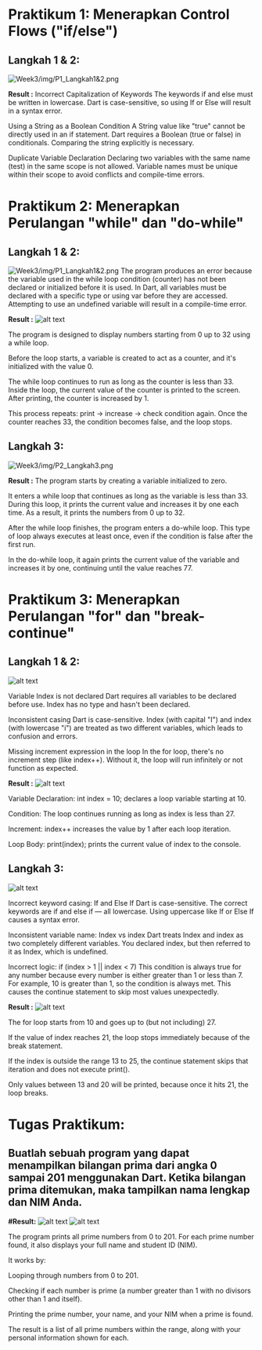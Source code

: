 # Praktikum 1: Menerapkan Control Flows ("if/else")

## Langkah 1 & 2:
![Week3/img/P1_Langkah1&2.png](img/P1_Langkah1&2.png)

**Result :** 
Incorrect Capitalization of Keywords
The keywords if and else must be written in lowercase. Dart is case-sensitive, so using If or Else will result in a syntax error.

Using a String as a Boolean Condition
A String value like "true" cannot be directly used in an if statement. Dart requires a Boolean (true or false) in conditionals. Comparing the string explicitly is necessary.

Duplicate Variable Declaration
Declaring two variables with the same name (test) in the same scope is not allowed. Variable names must be unique within their scope to avoid conflicts and compile-time errors.


# Praktikum 2: Menerapkan Perulangan "while" dan "do-while"

## Langkah 1 & 2:
![Week3/img/P1_Langkah1&2.png](img/P1_Langkah1&2.png)
The program produces an error because the variable used in the while loop condition (counter) has not been declared or initialized before it is used. In Dart, all variables must be declared with a specific type or using var before they are accessed. Attempting to use an undefined variable will result in a compile-time error.

**Result :** 
![alt text](img/P2_Langkah1&2(2).png)

The program is designed to display numbers starting from 0 up to 32 using a while loop.

Before the loop starts, a variable is created to act as a counter, and it's initialized with the value 0.

The while loop continues to run as long as the counter is less than 33. Inside the loop, the current value of the counter is printed to the screen. After printing, the counter is increased by 1.

This process repeats: print → increase → check condition again. Once the counter reaches 33, the condition becomes false, and the loop stops.

## Langkah 3:
![Week3/img/P2_Langkah3.png](img/P2_Langkah3.png)

**Result :** 
The program starts by creating a variable initialized to zero.

It enters a while loop that continues as long as the variable is less than 33. During this loop, it prints the current value and increases it by one each time. As a result, it prints the numbers from 0 up to 32.

After the while loop finishes, the program enters a do-while loop. This type of loop always executes at least once, even if the condition is false after the first run.

In the do-while loop, it again prints the current value of the variable and increases it by one, continuing until the value reaches 77.


# Praktikum 3: Menerapkan Perulangan "for" dan "break-continue"

## Langkah 1 & 2:
![alt text](img/P3_Langkah1&3.png)

Variable Index is not declared
Dart requires all variables to be declared before use. Index has no type and hasn't been declared.

Inconsistent casing
Dart is case-sensitive. Index (with capital "I") and index (with lowercase "i") are treated as two different variables, which leads to confusion and errors.

Missing increment expression in the loop
In the for loop, there's no increment step (like index++). Without it, the loop will run infinitely or not function as expected.

**Result :** 
![alt text](img/P3_Langkah1&2(2).png)

Variable Declaration:
int index = 10; declares a loop variable starting at 10.

Condition:
The loop continues running as long as index is less than 27.

Increment:
index++ increases the value by 1 after each loop iteration.

Loop Body:
print(index); prints the current value of index to the console.

## Langkah 3:
![alt text](<img/P3_Langkah 3.png>)

Incorrect keyword casing: If and Else If
Dart is case-sensitive. The correct keywords are if and else if — all lowercase. Using uppercase like If or Else If causes a syntax error.

Inconsistent variable name: Index vs index
Dart treats Index and index as two completely different variables. You declared index, but then referred to it as Index, which is undefined.

Incorrect logic: if (index > 1 || index < 7)
This condition is always true for any number because every number is either greater than 1 or less than 7. For example, 10 is greater than 1, so the condition is always met. This causes the continue statement to skip most values unexpectedly.

**Result :**
![alt text](img/P3_Langkah3(2).png) 

The for loop starts from 10 and goes up to (but not including) 27.

If the value of index reaches 21, the loop stops immediately because of the break statement.

If the index is outside the range 13 to 25, the continue statement skips that iteration and does not execute print().

Only values between 13 and 20 will be printed, because once it hits 21, the loop breaks.

# Tugas Praktikum: 
Buatlah sebuah program yang dapat menampilkan bilangan prima dari angka 0 sampai 201 menggunakan Dart. Ketika bilangan prima ditemukan, maka tampilkan nama lengkap dan NIM Anda.
---
**#Result:**
![alt text](img/Tugas_Praktikum.png)
![alt text](img/Tugas_Praktikum(2).png)

The program prints all prime numbers from 0 to 201. For each prime number found, it also displays your full name and student ID (NIM).

It works by:

Looping through numbers from 0 to 201.

Checking if each number is prime (a number greater than 1 with no divisors other than 1 and itself).

Printing the prime number, your name, and your NIM when a prime is found.

The result is a list of all prime numbers within the range, along with your personal information shown for each.